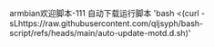 armbian欢迎脚本-111
自动下载运行脚本
'bash <(curl -sLhttps://raw.githubusercontent.com/qljsyph/bash-script/refs/heads/main/auto-update-motd.d.sh)'

